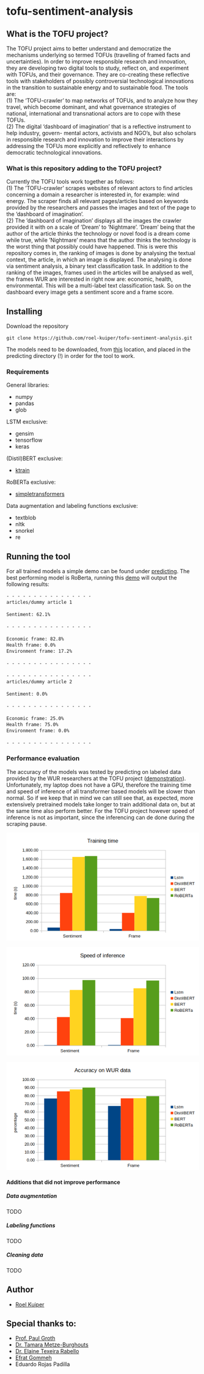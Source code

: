 # tofu-sentiment-analysis

## What is the TOFU project?

The TOFU project aims to better understand and democratize the mechanisms underlying so termed
TOFUs (travelling of framed facts and uncertainties). In order to improve responsible research and
innovation, they are developing two digital tools to study, reflect on, and experiment with TOFUs, and
their governance. They are co-creating these reflective tools with stakeholders of possibly controversial technological innovations in the transition to sustainable energy and to sustainable food. The tools are: <br />
(1) The ‘TOFU-crawler’ to map networks of TOFUs, and to analyze how they travel, which become
dominant, and what governance strategies of national, international and transnational actors are to cope with these TOFUs. <br />
(2) The digital ‘dashboard of imagination’ that is a reflective instrument to help industry, govern-
mental actors, activists and NGO’s, but also scholars in responsible research and innovation to improve their interactions by addressing the TOFUs more explicitly and reflectively to enhance democratic technological innovations.

### What is this repository adding to the TOFU project?

Currently the TOFU tools work together as follows: <br />
(1) The ’TOFU-crawler’ scrapes websites of relevant actors to find articles concerning a domain a
researcher is interested in, for example: wind energy. The scraper finds all relevant pages/articles based on keywords provided by the researchers and passes the images and text of the page to the ’dashboard of imagination’. <br />
(2) The ’dashboard of imagination’ displays all the images the crawler provided it with on a scale
of ’Dream’ to ’Nightmare’. ’Dream’ being that the author of the article thinks the technology or novel
food is a dream come while true, while ’Nightmare’ means that the author thinks the technology is the
worst thing that possibly could have happened. This is were this repository comes in, the ranking of images is done by analysing the textual context, the article, in which an image is displayed. The analysing is done via sentiment analysis, a binary text classification task. In addition to the ranking of the images, frames used in the articles will be analysed as well, the frames WUR are interested in right now are: economic, health, environmental. This will be a multi-label text classification task. So on the dashboard every image gets a sentiment score and a frame score.

## Installing

Download the repository

```
git clone https://github.com/roel-kuiper/tofu-sentiment-analysis.git
```

The models need to be downloaded, from [this](https://drive.google.com/open?id=17s48ApEm3b6-MvCgT_HDNANQASBH6o27) location, and placed in the predicting directory (!) in order for the tool to work.

### Requirements

General libraries:

* numpy
* pandas
* glob

LSTM exclusive:

* gensim
* tensorflow
* keras

(Distil)BERT exclusive:

* [ktrain](https://github.com/amaiya/ktrain)

RoBERTa exclusive:

* [simpletransformers](https://github.com/ThilinaRajapakse/simpletransformers)

Data augmentation and labeling functions exclusive:

* textblob
* nltk
* snorkel
* re

## Running the tool

For all trained models a simple demo can be found under [predicting](https://github.com/roel-kuiper/tofu-sentiment-analysis/predicting). 
The best performing model is RoBerta, running this [demo](https://github.com/roel-kuiper/tofu-sentiment-analysis/blob/master/predicting/RoBERTa%20predicting.ipynb) will output the following results:

```
- - - - - - - - - - - - - - - -
articles/dummy article 1

Sentiment: 62.1%

- - - - - - - - - - - - - - - -

Economic frame: 82.8%
Health frame: 0.0%
Environment frame: 17.2%

- - - - - - - - - - - - - - - -

- - - - - - - - - - - - - - - -
articles/dummy article 2

Sentiment: 0.0%

- - - - - - - - - - - - - - - -

Economic frame: 25.0%
Health frame: 75.0%
Environment frame: 0.0%

- - - - - - - - - - - - - - - -
```

### Performance evaluation

The accuracy of the models was tested by predicting on labeled data provided by the WUR researchers at the TOFU project ([demonstration](evaluation/predictwur.ipynb)). Unfortunately, my laptop does not have a GPU, therefore the training time and speed of inference of all transformer based models will be slower than normal. So if we keep that in mind we can still see that, as expected, more extensively pretrained models take longer to train additional data on, but at the same time also perform better. For the TOFU project however speed of inference is not as important, since the inferencing can de done during the scraping pause. 


![](evaluation/trainingtime.png)

![](evaluation/inference.png)

![](evaluation/accuracy.png)

#### Additions that did not improve performance

##### Data augmentation
TODO

##### Labeling functions
TODO

##### Cleaning data
TODO

## Author

* [Roel Kuiper](https://github.com/roel-kuiper)


## Special thanks to:

* [Prof. Paul Groth](https://github.com/pgroth)
* [Dr. Tamara Metze-Burghouts](https://www.linkedin.com/in/tamara-metze-0a9b354/)
* [Dr. Elaine Texeira Rabello](https://www.linkedin.com/in/erabello/)
* [Efrat Gommeh](https://www.linkedin.com/in/efrat-gommeh-86267313/)
* Eduardo Rojas Padilla

